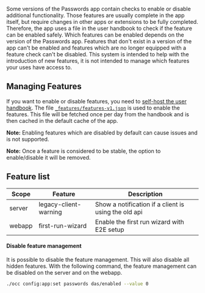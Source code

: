 Some versions of the Passwords app contain checks to enable or disable additional functionality.
Those features are usually complete in the app itself, but require changes in other apps or extensions to be fully completed.
Therefore, the app uses a file in the user handbook to check if the feature can be enabled safely.
Which features can be enabled depends on the version of the Passwords app.
Features that don't exist in a version of the app can't be enabled and features which are no longer equipped with a feature check can't be disabled.
This system is intended to help with the introduction of new features, it is not intended to manage which features your uses have access to.

## Managing Features
If you want to enable or disable features, you need to [self-host the user handbook](./Self-Hosting).
The file [`_features/features-v1.json`](../../Users/_features/features-v1.json) is used to enable the features.
This file will be fetched once per day from the handbook and is then cached in the default cache of the app.

**Note:** Enabling features which are disabled by default can cause issues and is not supported.

**Note:** Once a feature is considered to be stable, the option to enable/disable it will be removed.

## Feature list
| Scope  | Feature               | Description                                          |
|--------|-----------------------|------------------------------------------------------|
| server | legacy-client-warning | Show a notification if a client is using the old api |
| webapp | first-run-wizard      | Enable the first run wizard with E2E setup           |

#### Disable feature management
It is possible to disable the feature management.
This will also disable all hidden features.
With the following command, the feature management can be disabled on the server and on the webapp.
```bash
./occ config:app:set passwords das/enabled --value 0
```